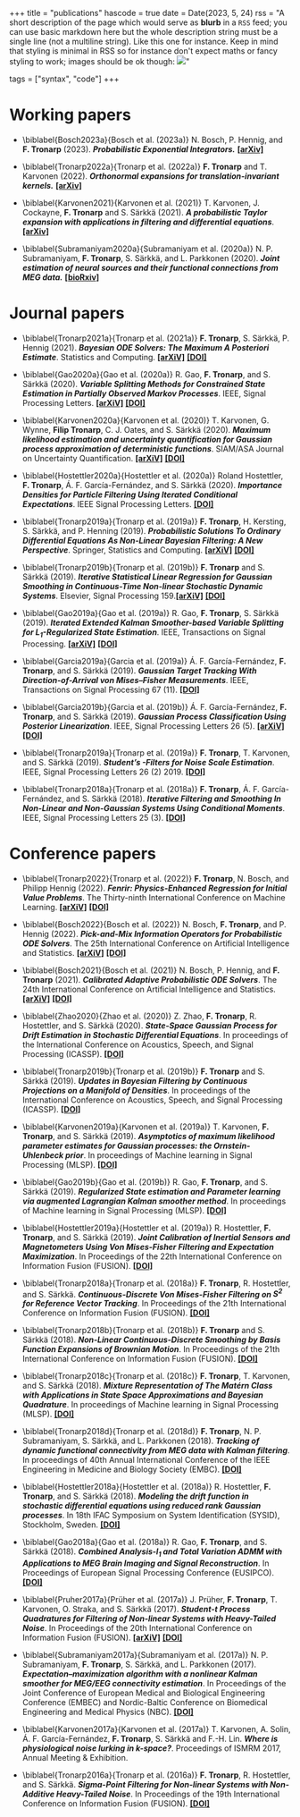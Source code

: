+++
title = "publications"
hascode = true
date = Date(2023, 5, 24)
rss = "A short description of the page which would serve as **blurb** in a `RSS` feed; you can use basic markdown here but the whole description string must be a single line (not a multiline string). Like this one for instance. Keep in mind that styling is minimal in RSS so for instance don't expect maths or fancy styling to work; images should be ok though: ![](https://upload.wikimedia.org/wikipedia/en/3/32/Rick_and_Morty_opening_credits.jpeg)"

tags = ["syntax", "code"]
+++


# Working papers 

* \biblabel{Bosch2023a}{Bosch et al. (2023a)} N. Bosch, P. Hennig, and **F. Tronarp** (2023). **_Probabilistic Exponential Integrators._** **[[arXiv]](https://arxiv.org/abs/2305.14978)**

* \biblabel{Tronarp2022a}{Tronarp et al. (2022a)} **F. Tronarp** and T. Karvonen (2022). **_Orthonormal expansions for translation-invariant kernels._** **[[arXiv]](https://arxiv.org/abs/2206.08648)**

* \biblabel{Karvonen2021}{Karvonen et al. (2021)} T. Karvonen, J. Cockayne, **F. Tronarp** and S. Särkkä (2021). **_A probabilistic Taylor expansion with applications in filtering and differential equations_**. **[[arXiv]](https://arxiv.org/abs/2102.00877)**

* \biblabel{Subramaniyam2020a}{Subramaniyam et al. (2020a)}  N. P. Subramaniyam, **F. Tronarp**, S. Särkkä, and L. Parkkonen (2020). **_Joint estimation of neural sources and their functional connections from MEG data._** **[[bioRxiv]](https://www.biorxiv.org/content/10.1101/2020.10.04.325563v1)**


# Journal papers 

*  \biblabel{Tronarp2021a}{Tronarp et al. (2021a)} **F. Tronarp**, S. Särkkä, P. Hennig (2021). **_Bayesian ODE Solvers: The Maximum A Posteriori Estimate_**. Statistics and Computing. **[[arXiV]](https://arxiv.org/abs/2004.00623)** **[[DOI]](https://doi.org/10.1007/s11222-021-09993-7)**

* \biblabel{Gao2020a}{Gao et al. (2020a)} R. Gao, **F. Tronarp**, and S. Särkkä (2020). **_Variable Splitting Methods for Constrained State Estimation in Partially Observed Markov Processes_**. IEEE, Signal Processing Letters. **[[arXiV]](https://arxiv.org/abs/2005.08275)** **[[DOI]](https://doi.org/10.1109/LSP.2020.3010159)**

* \biblabel{Karvonen2020a}{Karvonen et al. (2020)} T. Karvonen, G. Wynne, **Filip Tronarp**, C. J. Oates, and S. Särkkä (2020). **_Maximum likelihood estimation and uncertainty quantification for Gaussian process approximation of deterministic functions_**. SIAM/ASA Journal on Uncertainty Quantification. **[[arXiV]](https://arxiv.org/abs/2001.10965)** **[[DOI]](https://doi.org/10.1137/20M1315968)**

* \biblabel{Hostettler2020a}{Hostettler et al. (2020a)} Roland Hostettler, **F. Tronarp**, Á. F. García-Fernández, and S. Särkkä (2020). **_Importance Densities for Particle Filtering Using Iterated Conditional Expectations_**. IEEE Signal Processing Letters. **[[DOI]](https://doi.org/10.1109/LSP.2020.2964531)**

* \biblabel{Tronarp2019a}{Tronarp et al. (2019a)} **F. Tronarp**, H. Kersting, S. Särkkä, and P. Henning (2019). **_Probabilistic Solutions To Ordinary Differential Equations As Non-Linear Bayesian Filtering: A New Perspective_**. Springer, Statistics and Computing. **[[arXiV]](https://arxiv.org/abs/1810.03440)** **[[DOI]](https://doi.org/10.1007/s11222-019-09900-1)**

* \biblabel{Tronarp2019b}{Tronarp et al. (2019b)} **F. Tronarp** and S. Särkkä (2019). **_Iterative Statistical Linear Regression for Gaussian Smoothing in Continuous-Time Non-linear Stochastic Dynamic Systems_**. Elsevier, Signal Processing 159.**[[arXiV]](https://arxiv.org/abs/1805.11258)** **[[DOI]](https://doi.org/10.1016/j.sigpro.2019.01.013)**

* \biblabel{Gao2019a}{Gao et al. (2019a)}  R. Gao, **F. Tronarp**, S. Särkkä (2019). **_Iterated Extended Kalman Smoother-based Variable Splitting for $L_1$-Regularized State Estimation_**. IEEE, Transactions on Signal Processing. **[[arXiV]](https://arxiv.org/abs/1903.08605)** **[[DOI]](https://doi.org/10.1109/TSP.2019.2935868)**

* \biblabel{Garcia2019a}{Garcia et al. (2019a)} Á. F. García-Fernández, **F. Tronarp**, and S. Särkkä (2019). **_Gaussian Target Tracking With Direction-of-Arrival von Mises–Fisher Measurements_**. IEEE, Transactions on Signal Processing 67 (11). **[[DOI]](https://doi.org/10.1109/TSP.2019.2911258)**

* \biblabel{Garcia2019b}{Garcia et al. (2019b)} Á. F. García-Fernández, **F. Tronarp**, and S. Särkkä (2019). **_Gaussian Process Classification Using Posterior Linearization_**. IEEE, Signal Processing Letters 26 (5). **[[arXiV]](https://arxiv.org/abs/1809.04967)** **[[DOI]](https://doi.org/10.1109/LSP.2019.2906929)**

*  \biblabel{Tronarp2019a}{Tronarp et al. (2019a)} **F. Tronarp**, T. Karvonen, and S. Särkkä (2019). **_Student’s -Filters for Noise Scale Estimation_**. IEEE, Signal Processing Letters 26 (2) 2019. **[[DOI]](https://doi.org/10.1109/LSP.2018.2889440)**

*  \biblabel{Tronarp2018a}{Tronarp et al. (2018a)} **F. Tronarp**, Á. F. García-Fernández, and S. Särkkä (2018). **_Iterative Filtering and Smoothing In Non-Linear and Non-Gaussian Systems Using Conditional Moments_**. IEEE, Signal Processing Letters 25 (3). **[[DOI]](https://doi.org/10.1109/LSP.2018.2794767)**





# Conference papers 

* \biblabel{Tronarp2022}{Tronarp et al. (2022)}  **F. Tronarp**, N. Bosch, and Philipp Hennig (2022). **_Fenrir: Physics-Enhanced Regression for Initial Value Problems_**. The Thirty-ninth International Conference on Machine Learning. **[[arXiV]](https://arxiv.org/abs/2202.01287)** **[[DOI]](https://proceedings.mlr.press/v162/tronarp22a)** 

* \biblabel{Bosch2022}{Bosch et al. (2022)} N. Bosch, **F. Tronarp**, and P. Hennig (2022). **_Pick-and-Mix Information Operators for Probabilistic ODE Solvers_**. The 25th International Conference on Artificial Intelligence and Statistics. **[[arXiV]](https://arxiv.org/abs/2110.10770)** **[[DOI]](https://proceedings.mlr.press/v151/bosch22a)** 

* \biblabel{Bosch2021}{Bosch et al. (2021)} N. Bosch, P. Hennig, and **F. Tronarp** (2021). **_Calibrated Adaptive Probabilistic ODE Solvers_**. The 24th International Conference on Artificial Intelligence and Statistics. **[[arXiV]](https://arxiv.org/abs/2012.08202)** **[[DOI]](http://proceedings.mlr.press/v130/bosch21a)** 

* \biblabel{Zhao2020}{Zhao et al. (2020)} Z. Zhao, **F. Tronarp**, R. Hostettler, and S. Särkkä (2020). **_State-Space Gaussian Process for Drift Estimation in Stochastic Differential Equations_**. In proceedings of the International Conference on Acoustics, Speech, and Signal Processing (ICASSP). **[[DOI]](https://ieeexplore.ieee.org/abstract/document/9054472)** 

* \biblabel{Tronarp2019b}{Tronarp et al. (2019b)} **F. Tronarp** and S. Särkkä (2019). **_Updates in Bayesian Filtering by Continuous Projections on a Manifold of Densities_**. In proceedings of the International Conference on Acoustics, Speech, and Signal Processing (ICASSP). **[[DOI]](https://doi.org/10.1109/ICASSP.2019.8682279)** 

* \biblabel{Karvonen2019a}{Karvonen et al. (2019a)} T. Karvonen, **F. Tronarp**, and S. Särkkä (2019). **_Asymptotics of maximum likelihood parameter estimates for Gaussian processes: the Ornstein-Uhlenbeck prior_**. In proceedings of Machine learning in Signal Processing (MLSP). **[[DOI]](https://doi.org/10.1109/MLSP.2019.8918767)** 

* \biblabel{Gao2019b}{Gao et al. (2019b)}  R. Gao, **F. Tronarp**, and S. Särkkä (2019). **_Regularized State estimation and Parameter learning via augmented Lagrangian Kalman smoother method_**. In proceedings of Machine learning in Signal Processing (MLSP). **[[DOI]](https://doi.org/10.1109/MLSP.2019.8918821)** 

* \biblabel{Hostettler2019a}{Hostettler et al. (2019a)} R. Hostettler, **F. Tronarp**, and S. Särkkä (2019). **_Joint Calibration of Inertial Sensors and Magnetometers Using Von Mises-Fisher Filtering and Expectation Maximization_**. In Proceedings of the 22th International Conference on Information Fusion (FUSION). **[[DOI]](https://doi.org/10.23919/FUSION43075.2019.9011257)** 

* \biblabel{Tronarp2018a}{Tronarp et al. (2018a)} **F. Tronarp**, R. Hostettler, and S. Särkkä. **_Continuous-Discrete Von Mises-Fisher Filtering on $S^2$ for Reference Vector Tracking_**. In Proceedings of the 21th International Conference on Information Fusion (FUSION). **[[DOI]](https://doi.org/10.23919/ICIF.2018.8455299)** 

* \biblabel{Tronarp2018b}{Tronarp et al. (2018b)} **F. Tronarp** and S. Särkkä (2018). **_Non-Linear Continuous-Discrete Smoothing by Basis Function Expansions of Brownian Motion_**. In Proceedings of the 21th International Conference on Information Fusion (FUSION). **[[DOI]](https://doi.org/10.23919/ICIF.2018.8455493)** 

* \biblabel{Tronarp2018c}{Tronarp et al. (2018c)} **F. Tronarp**, T. Karvonen, and S. Särkkä (2018). **_Mixture Representation of The Matérn Class with Applications in State Space Approximations and Bayesian Quadrature_**. In proceedings of Machine learning in Signal Processing (MLSP). **[[DOI]](https://doi.org/10.1109/MLSP.2018.8516992)** 

* \biblabel{Tronarp2018d}{Tronarp et al. (2018d)} **F. Tronarp**, N. P. Subramaniyam, S. Särkkä, and L. Parkkonen (2018). **_Tracking of dynamic functional connectivity from MEG data with Kalman filtering_**. In proceedings of 40th Annual International Conference of the IEEE Engineering in Medicine and Biology Society (EMBC). **[[DOI]](https://doi.org/10.1109/EMBC.2018.8512456)** 

* \biblabel{Hostettler2018a}{Hostettler et al. (2018a)} R. Hostettler, **F. Tronarp**, and S. Särkkä (2018). **_Modeling the drift function in stochastic differential equations using reduced rank Gaussian processes_**. In 18th IFAC Symposium on System Identification (SYSID), Stockholm, Sweden. **[[DOI]](https://doi.org/10.1016/j.ifacol.2018.09.137)** 

* \biblabel{Gao2018a}{Gao et al. (2018a)}  R. Gao, **F. Tronarp**, and S. Särkkä (2018). **_Combined Analysis-$l_1$ and Total Variation ADMM with Applications to MEG Brain Imaging and Signal Reconstruction_**. In Proceedings of European Signal Processing Conference (EUSIPCO). **[[DOI]](https://doi.org/10.23919/EUSIPCO.2018.8553122)** 

* \biblabel{Pruher2017a}{Prüher et al. (2017a)} J. Prüher, **F. Tronarp**, T. Karvonen, O. Straka, and S. Särkkä (2017). **_Student-t Process Quadratures for Filtering of Non-linear Systems with Heavy-Tailed Noise_**. In Proceedings of the 20th International Conference on Information Fusion (FUSION). **[[arXiV]](https://arxiv.org/abs/1703.05189)** **[[DOI]](https://doi.org/10.23919/ICIF.2017.8009742)** 

* \biblabel{Subramaniyam2017a}{Subramaniyam et al. (2017a)} N. P. Subramaniyam, **F. Tronarp**, S. Särkkä, and L. Parkkonen (2017). **_Expectation–maximization algorithm with a nonlinear Kalman smoother for MEG/EEG connectivity estimation_**. In Proceedings of the Joint Conference of European Medical and Biological Engineering Conference (EMBEC) and Nordic-Baltic Conference on Biomedical Engineering and Medical Physics (NBC). **[[DOI]](https://doi.org/10.1007/978-981-10-5122-7_191)** 

* \biblabel{Karvonen2017a}{Karvonen et al. (2017a)} T. Karvonen, A. Solin, Á. F. García-Fernández, **F. Tronarp**, S. Särkkä and F.-H. Lin. **_Where is physiological noise lurking in $k$-space?_**. Proceedings of ISMRM 2017, Annual Meeting & Exhibition.

*  \biblabel{Tronarp2016a}{Tronarp et al. (2016a)} **F. Tronarp**, R. Hostettler, and S. Särkkä. **_Sigma-Point Filtering for Non-linear Systems with Non-Additive Heavy-Tailed Noise_**. In Proceedings of the 19th International Conference on Information Fusion (FUSION). **[[DOI]](https://ieeexplore.ieee.org/abstract/document/7528109)** 
